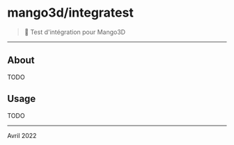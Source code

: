# mango3d/integratest

> 🥽 Test d'intégration pour Mango3D

* * *

## About

TODO

## Usage

TODO

* * *
Avril 2022
